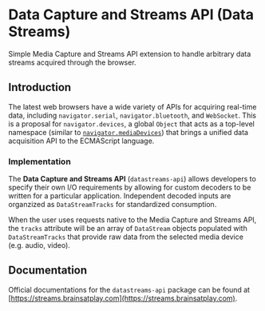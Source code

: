 # Data Capture and Streams API (Data Streams)
Simple Media Capture and Streams API extension to handle arbitrary data streams acquired through the browser.


## Introduction
The latest web browsers have a wide variety of APIs for acquiring real-time data, including `navigator.serial`, `navigator.bluetooth`, and `WebSocket`. This is a proposal for `navigator.devices`, a global `Object` that acts as a top-level namespace (similar to [`navigator.mediaDevices`](https://streams.spec.whatwg.org/)) that brings a unified data acquisition API to the ECMAScript language.

### Implementation
The **Data Capture and Streams API** (`datastreams-api`) allows developers to specify their own I/O requirements by allowing for custom decoders to be written for a particular application. Independent decoded inputs are organzized as `DataStreamTracks` for standardized consumption.

When the user uses requests native to the Media Capture and Streams API, the `tracks` attribute will be an array of `DataStream` objects populated with `DataStreamTracks` that provide raw data from the selected media device (e.g. audio, video).

## Documentation 
Official documentations for the `datastreams-api` package can be found at [https://streams.brainsatplay.com](https://streams.brainsatplay.com).
